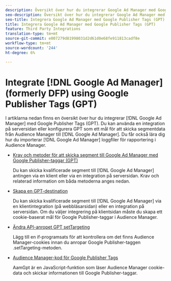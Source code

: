 ```yaml
---
description: Översikt över hur du integrerar Google Ad Manager med Google Publisher Tags (GPT).
seo-description: Översikt över hur du integrerar Google Ad Manager med Google Publisher Tags (GPT) i Adobe Audience Manager (AAM).
seo-title: Integrera Google Ad Manager med Google Publisher Tags (GPT) i Adobe Audience Manager (AAM)
title: Integrera Google Ad Manager med Google Publisher Tags (GPT)
feature: Third Party Integrations
translation-type: tm+mt
source-git-commit: e007279d81998031d2d61d0e68fe911813cadf8e
workflow-type: tm+mt
source-wordcount: '244'
ht-degree: 6%

---
```



# Integrate [!DNL Google Ad Manager] (formerly DFP) using Google Publisher Tags (GPT)

I artiklarna nedan finns en översikt över hur du integrerar [!DNL Google Ad Manager] med Google Publisher Tags (GPT). Du kan använda en integration på serversidan eller konfigurera GPT som ett mål för att skicka segmentdata från Audience Manager till [!DNL Google Ad Manager]. Du får också lära dig hur du importerar [!DNL Google Ad Manager] loggfiler för rapportering i Audience Manager.

* [Krav och metoder för att skicka segment till Google Ad Manager med Google Publisher-taggar (GPT)](/help/using/integration/gpt-aam-destination/gpt-aam-requirements.md)

   Du kan skicka kvalificerade segment till [!DNL Google Ad Manager] antingen via en klient eller via en integration på serversidan. Krav och relaterad information om båda metoderna anges nedan.

* [Skapa en GPT-destination](/help/using/integration/gpt-aam-destination/gpt-aam-create-destination.md)

   Du kan skicka kvalificerade segment till [!DNL Google Ad Manager] via en klientintegration (på webbläsarsidan) eller en integration på serversidan. Om du väljer integrering på klientsidan måste du skapa ett cookie-baserat mål för Google Publisher-taggar i Audience Manager.

* [Ändra API-anropet GPT setTargeting](/help/using/integration/gpt-aam-destination/gpt-aam-modify-api.md)

   Lägg till en if-programsats för att kontrollera om det finns Audience Manager-cookies innan du anropar Google Publisher-taggen .setTargeting-metoden.

* [Audience Manager-kod för Google Publisher Tags](/help/using/integration/gpt-aam-destination/gpt-aam-aamgpt-code.md)

   AamGpt är en JavaScript-funktion som läser Audience Manager cookie-data och skickar informationen till Google Publisher-taggar.
